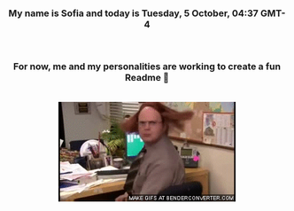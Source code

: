 


<div align="center">
<h3 >My name is Sofia and today is Tuesday, 5 October, 04:37 GMT-4</h3><br>
<h3 >For now, me and my personalities are working to create a fun Readme 👋
</h3><br>
<img src='img/dwight.gif' alt='working...'/>
</div>
